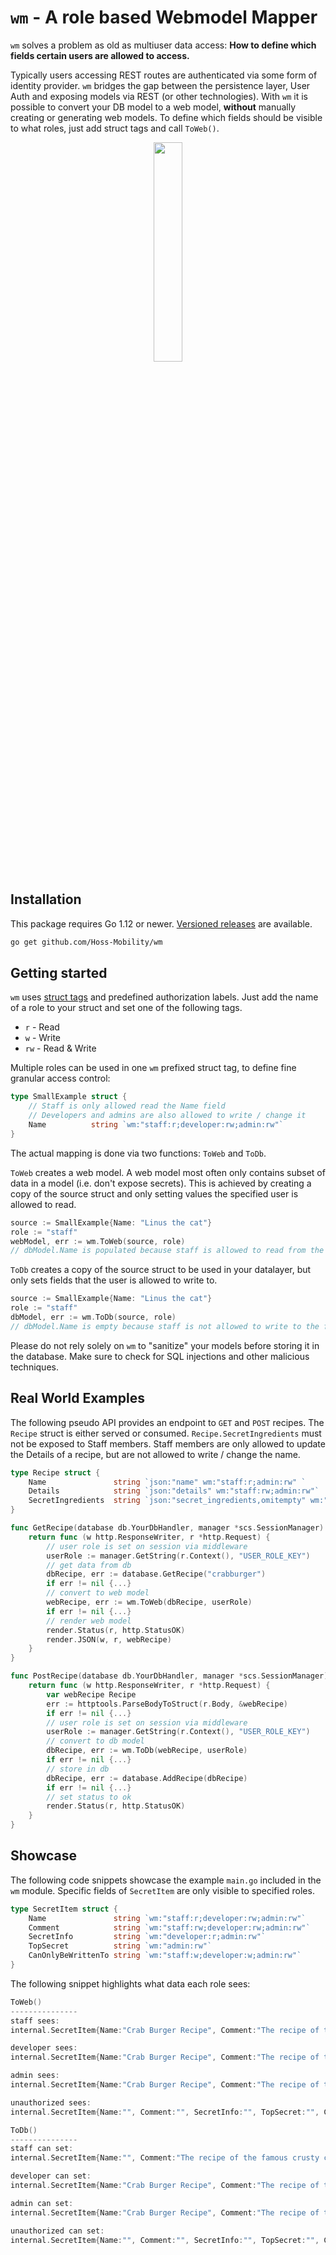 # `wm` - A role based **W**ebmodel **M**apper
`wm` solves a problem as old as multiuser data access:
**How to define which fields certain users are allowed to access.**

Typically users accessing REST routes are authenticated via some form of identity provider. 
`wm` bridges the gap between the persistence layer, User Auth and exposing models via REST (or other technologies).
With `wm` it is possible to convert your DB model to a web model, **without** manually creating or generating web models.
To define which fields should be visible to what roles, just add struct tags and call `ToWeb()`.

<p align="center">
	<img src="https://dibiasi.dev/share/wm.jpg" width=30% height=30% class="center">
</p>


## Installation
This package requires Go 1.12 or newer. [Versioned releases](https://github.com/Hoss-Mobility/wm/releases) are available.

```sh
go get github.com/Hoss-Mobility/wm
```

## Getting started
`wm` uses [struct tags](https://go.dev/ref/spec#Tag) and predefined authorization labels.
Just add the name of a role to your struct and set one of the following tags.
- `r` - Read
- `w` - Write
- `rw` - Read & Write

Multiple roles can be used in one `wm` prefixed struct tag, to define fine granular access control:
```go
type SmallExample struct {
	// Staff is only allowed read the Name field
	// Developers and admins are also allowed to write / change it
	Name          string `wm:"staff:r;developer:rw;admin:rw"`
}
```

The actual mapping is done via two functions: `ToWeb` and `ToDb`.

`ToWeb` creates a web model. A web model most often only contains subset of 
data in a model (i.e. don't expose secrets).
This is achieved by creating a copy of the source struct and
only setting values the specified user is allowed to read.

```go
source := SmallExample{Name: "Linus the cat"}
role := "staff"
webModel, err := wm.ToWeb(source, role)
// dbModel.Name is populated because staff is allowed to read from the field `Name`
```

`ToDb` creates a copy of the source struct to be used in your datalayer, but only
sets fields that the user is allowed to write to.

```go
source := SmallExample{Name: "Linus the cat"}
role := "staff"
dbModel, err := wm.ToDb(source, role)
// dbModel.Name is empty because staff is not allowed to write to the field `Name`
```

Please do not rely solely on `wm` to "sanitize" your models before storing it in the database. 
Make sure to check for SQL injections and other malicious techniques.

## Real World Examples
The following pseudo API provides an endpoint to `GET` and `POST` recipes. 
The `Recipe` struct is either served or consumed. `Recipe.SecretIngredients` must
not be exposed to Staff members. Staff members are only allowed to update the Details of 
a recipe, but are not allowed to write / change the name.

```go
type Recipe struct {
    Name               string `json:"name" wm:"staff:r;admin:rw" `
    Details            string `json:"details" wm:"staff:rw;admin:rw"`
    SecretIngredients  string `json:"secret_ingredients,omitempty" wm:"admin:rw"`
}

func GetRecipe(database db.YourDbHandler, manager *scs.SessionManager) http.HandlerFunc {
    return func (w http.ResponseWriter, r *http.Request) {
        // user role is set on session via middleware
        userRole := manager.GetString(r.Context(), "USER_ROLE_KEY")
        // get data from db
        dbRecipe, err := database.GetRecipe("crabburger")
        if err != nil {...}
        // convert to web model
        webRecipe, err := wm.ToWeb(dbRecipe, userRole)
        if err != nil {...}
        // render web model
        render.Status(r, http.StatusOK)
        render.JSON(w, r, webRecipe)
    }
}

func PostRecipe(database db.YourDbHandler, manager *scs.SessionManager) http.HandlerFunc {
    return func (w http.ResponseWriter, r *http.Request) {
        var webRecipe Recipe
        err := httptools.ParseBodyToStruct(r.Body, &webRecipe)
        if err != nil {...}
        // user role is set on session via middleware
        userRole := manager.GetString(r.Context(), "USER_ROLE_KEY")
        // convert to db model
        dbRecipe, err := wm.ToDb(webRecipe, userRole)
        if err != nil {...}
        // store in db
        dbRecipe, err := database.AddRecipe(dbRecipe)
        if err != nil {...}
        // set status to ok
        render.Status(r, http.StatusOK)
    }
}
```

## Showcase
The following code snippets showcase the example `main.go` included in the `wm` module.
Specific fields of `SecretItem` are only visible to specified roles.

```go
type SecretItem struct {
	Name               string `wm:"staff:r;developer:rw;admin:rw"`
	Comment            string `wm:"staff:rw;developer:rw;admin:rw"`
	SecretInfo         string `wm:"developer:r;admin:rw"`
	TopSecret          string `wm:"admin:rw"`
	CanOnlyBeWrittenTo string `wm:"staff:w;developer:w;admin:rw"`
}
```

The following snippet highlights what data each role sees:
```go
ToWeb()
---------------
staff sees: 
internal.SecretItem{Name:"Crab Burger Recipe", Comment:"The recipe of the famous crusty crab burger", SecretInfo:"", TopSecret:"", CanOnlyBeWrittenTo:""}

developer sees: 
internal.SecretItem{Name:"Crab Burger Recipe", Comment:"The recipe of the famous crusty crab burger", SecretInfo:"Bun, Pickle, Patty, Lettuce", TopSecret:"", CanOnlyBeWrittenTo:""}

admin sees: 
internal.SecretItem{Name:"Crab Burger Recipe", Comment:"The recipe of the famous crusty crab burger", SecretInfo:"Bun, Pickle, Patty, Lettuce", TopSecret:"Do not forget the tomato", CanOnlyBeWrittenTo:"Hecho en Crustáceo Cascarudo"}

unauthorized sees: 
internal.SecretItem{Name:"", Comment:"", SecretInfo:"", TopSecret:"", CanOnlyBeWrittenTo:""}
```

```go
ToDb()
---------------
staff can set: 
internal.SecretItem{Name:"", Comment:"The recipe of the famous crusty crab burger", SecretInfo:"", TopSecret:"", CanOnlyBeWrittenTo:"Hecho en Crustáceo Cascarudo"}

developer can set: 
internal.SecretItem{Name:"Crab Burger Recipe", Comment:"The recipe of the famous crusty crab burger", SecretInfo:"", TopSecret:"", CanOnlyBeWrittenTo:"Hecho en Crustáceo Cascarudo"}

admin can set: 
internal.SecretItem{Name:"Crab Burger Recipe", Comment:"The recipe of the famous crusty crab burger", SecretInfo:"Bun, Pickle, Patty, Lettuce", TopSecret:"Do not forget the tomato", CanOnlyBeWrittenTo:"Hecho en Crustáceo Cascarudo"}

unauthorized can set: 
internal.SecretItem{Name:"", Comment:"", SecretInfo:"", TopSecret:"", CanOnlyBeWrittenTo:""}
```

